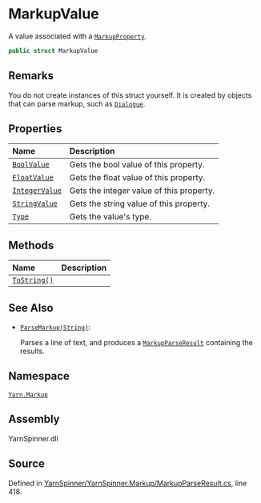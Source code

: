 # MarkupValue

A value associated with a [`MarkupProperty`](../markupproperty/).

```csharp
public struct MarkupValue
```

## Remarks

You do not create instances of this struct yourself. It is created by objects that can parse markup, such as [`Dialogue`](../../yarn/dialogue/).

## Properties

| Name | Description |
| :--- | :--- |
| [`BoolValue`](markupvalue.boolvalue.md) | Gets the bool value of this property. |
| [`FloatValue`](markupvalue.floatvalue.md) | Gets the float value of this property. |
| [`IntegerValue`](markupvalue.integervalue.md) | Gets the integer value of this property. |
| [`StringValue`](markupvalue.stringvalue.md) | Gets the string value of this property. |
| [`Type`](markupvalue.type.md) | Gets the value's type. |

## Methods

| Name | Description |
| :--- | :--- |
| [`ToString()`](markupvalue.tostring.md) |  |

## See Also

* [`ParseMarkup(String)`](../../yarn/dialogue/dialogue.parsemarkup-system.string.md): 

  Parses a line of text, and produces a [`MarkupParseResult`](../markupparseresult/) containing the results.

## Namespace

[`Yarn.Markup`](../)

## Assembly

YarnSpinner.dll

## Source

Defined in [YarnSpinner/YarnSpinner.Markup/MarkupParseResult.cs](https://github.com/YarnSpinnerTool/YarnSpinner//blob/develop/YarnSpinner/YarnSpinner.Markup/MarkupParseResult.cs#L418), line 418.

